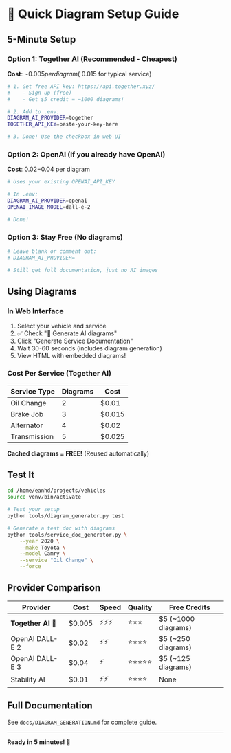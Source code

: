 # 🎨 Quick Diagram Setup Guide

## 5-Minute Setup

### Option 1: Together AI (Recommended - Cheapest)

**Cost**: ~$0.005 per diagram (~$0.015 for typical service)

```bash
# 1. Get free API key: https://api.together.xyz/
#    - Sign up (free)
#    - Get $5 credit = ~1000 diagrams!

# 2. Add to .env:
DIAGRAM_AI_PROVIDER=together
TOGETHER_API_KEY=paste-your-key-here

# 3. Done! Use the checkbox in web UI
```

### Option 2: OpenAI (If you already have OpenAI)

**Cost**: $0.02-$0.04 per diagram

```bash
# Uses your existing OPENAI_API_KEY

# In .env:
DIAGRAM_AI_PROVIDER=openai
OPENAI_IMAGE_MODEL=dall-e-2

# Done!
```

### Option 3: Stay Free (No diagrams)

```bash
# Leave blank or comment out:
# DIAGRAM_AI_PROVIDER=

# Still get full documentation, just no AI images
```

## Using Diagrams

### In Web Interface

1. Select your vehicle and service
2. ✅ Check "🎨 Generate AI diagrams" 
3. Click "Generate Service Documentation"
4. Wait 30-60 seconds (includes diagram generation)
5. View HTML with embedded diagrams!

### Cost Per Service (Together AI)

| Service Type | Diagrams | Cost |
|--------------|----------|------|
| Oil Change | 2 | $0.01 |
| Brake Job | 3 | $0.015 |
| Alternator | 4 | $0.02 |
| Transmission | 5 | $0.025 |

**Cached diagrams = FREE!** (Reused automatically)

## Test It

```bash
cd /home/eanhd/projects/vehicles
source venv/bin/activate

# Test your setup
python tools/diagram_generator.py test

# Generate a test doc with diagrams
python tools/service_doc_generator.py \
    --year 2020 \
    --make Toyota \
    --model Camry \
    --service "Oil Change" \
    --force
```

## Provider Comparison

| Provider | Cost | Speed | Quality | Free Credits |
|----------|------|-------|---------|--------------|
| **Together AI** 🌟 | $0.005 | ⚡⚡⚡ | ⭐⭐⭐ | $5 (~1000 diagrams) |
| OpenAI DALL-E 2 | $0.02 | ⚡⚡ | ⭐⭐⭐⭐ | $5 (~250 diagrams) |
| OpenAI DALL-E 3 | $0.04 | ⚡ | ⭐⭐⭐⭐⭐ | $5 (~125 diagrams) |
| Stability AI | $0.01 | ⚡⚡ | ⭐⭐⭐⭐ | None |

## Full Documentation

See `docs/DIAGRAM_GENERATION.md` for complete guide.

---

**Ready in 5 minutes!** 🚀
